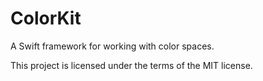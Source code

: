 # ColorKit

A Swift framework for working with color spaces.

This project is licensed under the terms of the MIT license.
